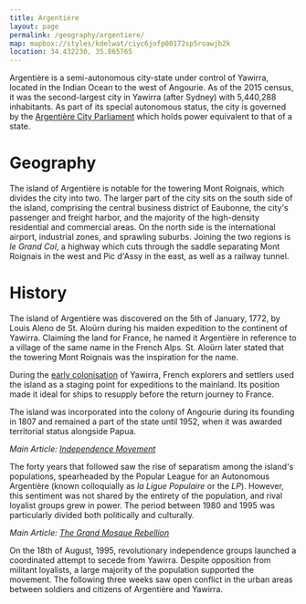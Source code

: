```yaml
---
title: Argentière
layout: page
permalink: /geography/argentiere/
map: mapbox://styles/kdelwat/ciyc6jofp00172sp5roawjb2k
location: 34.432230, 35.865765
---
```


Argentière is a semi-autonomous city-state under control of Yawirra, located in
the Indian Ocean to the west of Angourie. As of the 2015 census, it was the
second-largest city in Yawirra (after Sydney) with 5,440,288 inhabitants. As
part of its special autonomous status, the city is governed by
the [Argentière City Parliament](/geography/argentiere/politics/) which holds
power equivalent to that of a state.

<div id="map"></div>

# Geography

The island of Argentière is notable for the towering Mont Roignais, which
divides the city into two. The larger part of the city sits on the south side
of the island, comprising the central business district of Eaubonne, the city's
passenger and freight harbor, and the majority of the high-density residential
and commercial areas. On the north side is the international airport,
industrial zones, and sprawling suburbs. Joining the two regions is *le Grand
Col*, a highway which cuts through the saddle separating Mont Roignais in the
west and Pic d'Assy in the east, as well as a railway tunnel.

# History

The island of Argentière was discovered on the 5th of January, 1772, by Louis
Aleno de St. Aloürn during his maiden expedition to the continent of Yawirra.
Claiming the land for France, he named it Argentière in reference to a village
of the same name in the French Alps. St. Aloürn later stated that the towering
Mont Roignais was the inspiration for the name.

During the [early colonisation](/yawirra/history/earlycolonisation/) of
Yawirra, French explorers and settlers used the island as a staging point for
expeditions to the mainland. Its position made it ideal for ships to resupply
before the return journey to France.

The island was incorporated into the colony of Angourie during its founding in
1807 and remained a part of the state until 1952, when it was awarded
territorial status alongside Papua.

*Main Article: [Independence Movement](/yawirra/geography/argentiere/independence/)*

The forty years that followed saw the rise of separatism among the island's
populations, spearheaded by the Popular League for an Autonomous Argentière
(known colloquially as *la Ligue Populaire* or the *LP*). However, this
sentiment was not shared by the entirety of the population, and rival loyalist
groups grew in power. The period between 1980 and 1995 was particularly divided
both politically and culturally.

*Main Article: [The Grand Mosque Rebellion](/yawirra/geography/argentiere/independence/)*

On the 18th of August, 1995, revolutionary independence groups launched a
coordinated attempt to secede from Yawirra. Despite opposition from
militant loyalists, a large majority of the population supported the movement.
The following three weeks saw open conflict in the urban areas between soldiers
and citizens of Argentière and Yawirra.
